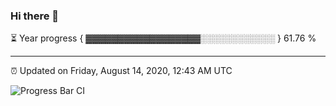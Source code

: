 ### Hi there 👋

⏳ Year progress { ▓▓▓▓▓▓▓▓▓▓▓▓▓▓▓▓▓▓░░░░░░░░░░░░ } 61.76 %

---

⏰ Updated on Friday, August 14, 2020, 12:43 AM UTC

![Progress Bar CI](https://github.com/arthurbuhl/arthurbuhl/workflows/Progress%20Bar%20CI/badge.svg)
